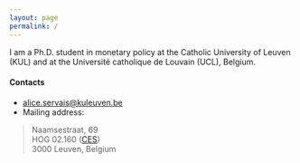 ```yaml
---
layout: page
permalink: /
---
```


I am a Ph.D. student in monetary policy at the Catholic University of Leuven (KUL) and at the Université catholique de Louvain (UCL), Belgium.

#### Contacts

* [alice.servais@kuleuven.be](mailto:alice.servais@kuleuven.be "Email me")
* Mailing address:

> Naamsestraat, 69 <br>
> HOG 02.160 ([CES](http://www.econ.kuleuven.be/research/leuven/CES/@main)) <br>
> 3000 Leuven, Belgium <br>


